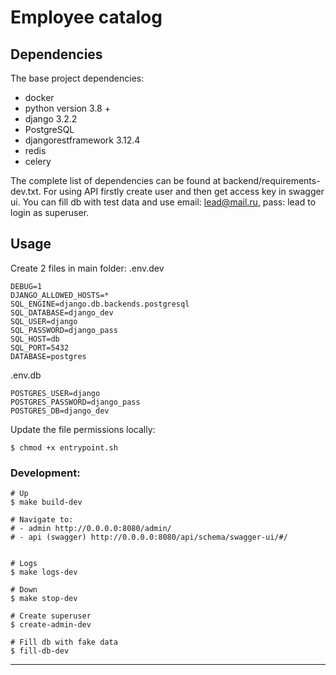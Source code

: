 # Employee catalog


## Dependencies
The base project dependencies:

- docker
- python version 3.8 +
- django 3.2.2
- PostgreSQL 
- djangorestframework 3.12.4
- redis
- celery

The complete list of dependencies can be found at backend/requirements-dev.txt.
For using API firstly create user and then get access key in swagger ui.
You can fill db with test data and use email: lead@mail.ru, pass: lead to login as superuser.
## Usage
Create 2 files in main folder:
.env.dev 
```
DEBUG=1
DJANGO_ALLOWED_HOSTS=*
SQL_ENGINE=django.db.backends.postgresql
SQL_DATABASE=django_dev
SQL_USER=django
SQL_PASSWORD=django_pass
SQL_HOST=db
SQL_PORT=5432
DATABASE=postgres

```

.env.db
```
POSTGRES_USER=django
POSTGRES_PASSWORD=django_pass
POSTGRES_DB=django_dev
```
Update the file permissions locally:
```
$ chmod +x entrypoint.sh
```

### Development:
```
# Up
$ make build-dev

# Navigate to:
# - admin http://0.0.0.0:8080/admin/
# - api (swagger) http://0.0.0.0:8080/api/schema/swagger-ui/#/


# Logs
$ make logs-dev

# Down
$ make stop-dev

# Create superuser
$ create-admin-dev

# Fill db with fake data
$ fill-db-dev

```
---
